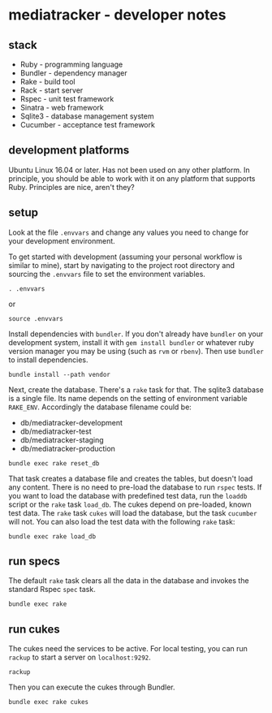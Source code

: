 # mediatracker - developer notes

## stack

* Ruby - programming language
* Bundler - dependency manager
* Rake - build tool
* Rack - start server
* Rspec - unit test framework
* Sinatra - web framework
* Sqlite3 - database management system
* Cucumber - acceptance test framework

## development platforms

Ubuntu Linux 16.04 or later. Has not been used on any other platform. In principle, you should be able to work with it on any platform that supports Ruby. Principles are nice, aren't they?

## setup

Look at the file ```.envvars``` and change any values you need to change for your development environment.

To get started with development (assuming your personal workflow is similar to mine), start by navigating to the project root directory and sourcing the ```.envvars``` file to set the environment variables.

```shell
. .envvars
```

or

```shell
source .envvars
```

Install dependencies with ```bundler```. If you don't already have ```bundler``` on your development system, install it with ```gem install bundler``` or whatever ruby version manager you may be using (such as ```rvm``` or ```rbenv```). Then use ```bundler``` to install dependencies.

```shell
bundle install --path vendor
```

Next, create the database. There's a ```rake``` task for that. The sqlite3 database is a single file. Its name depends on the setting of environment variable ```RAKE_ENV```. Accordingly the database filename could be:

* db/mediatracker-development
* db/mediatracker-test
* db/mediatracker-staging
* db/mediatracker-production

```shell
bundle exec rake reset_db
```

That task creates a database file and creates the tables, but doesn't load any content. There is no need to pre-load the database to run ```rspec``` tests. If you want to load the database with predefined test data, run the ```loaddb``` script or the ```rake``` task ```load_db```. The cukes depend on pre-loaded, known test data. The ```rake``` task ```cukes``` will load the database, but the task ```cucumber``` will not. You can also load the test data with the following ```rake``` task:

```shell
bundle exec rake load_db
```

## run specs

The default ```rake``` task clears all the data in the database and invokes the standard Rspec ```spec``` task.

```shell
bundle exec rake
```

## run cukes

The cukes need the services to be active. For local testing, you can run ```rackup``` to start a server on ```localhost:9292```.

```shell
rackup
```

Then you can execute the cukes through Bundler.

```
bundle exec rake cukes
```
